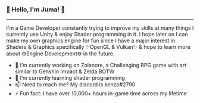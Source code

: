 ### 👋 Hello, I'm Juma! 👋

---
I'm a Game Developer constantly trying to improve my skills at many things I currently use Unity & enjoy Shader programming in it. I hope later on I can make my own graphics engine for fun since I have a major interest in Shaders & Graphics specifically ✨OpenGL & Vulkan✨ & hope to learn more about ⚙️Engine Development⚙️ in the future.

- 🔭 I’m currently working on Zolanore, a Challenging RPG game with art similar to Genshin Impact & Zelda BOTW
- 🌱 I’m currently learning shader programming
- 📫 Need to reach me? My discord is kenzo#2790
- ⚡ Fun fact: I have over 10,000+ hours in-game time across my lifetime

